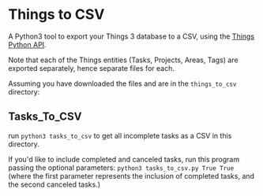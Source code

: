 # Things to CSV

A Python3 tool to export your Things 3 database to a CSV, using the [Things Python API](https://github.com/thingsapi/things.py).

Note that each of the Things entities (Tasks, Projects, Areas, Tags) are exported separately, hence separate files for each.

Assuming you have downloaded the files and are in the `things_to_csv` directory:

## Tasks_To_CSV

run `python3 tasks_to_csv` to get all incomplete tasks as a CSV in this directory.

If you'd like to include completed and canceled tasks, run this program passing the optional parameters:
`python3 tasks_to_csv.py True True`
(where the first parameter represents the inclusion of completed tasks, and the second canceled tasks.)
